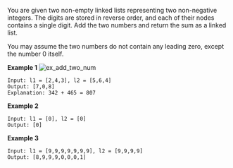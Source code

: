 You are given two non-empty linked lists representing two non-negative integers. The digits are stored in reverse order, and each of their nodes contains a single digit. Add the two numbers and return the sum as a linked list.

You may assume the two numbers do not contain any leading zero, except the number 0 itself.

**Example 1**
![ex_add_two_num](https://user-images.githubusercontent.com/44108844/223206839-645c02f0-3992-47ee-b516-faffd8b8faa5.png)

```
Input: l1 = [2,4,3], l2 = [5,6,4]
Output: [7,0,8]
Explanation: 342 + 465 = 807
```

**Example 2**
```
Input: l1 = [0], l2 = [0]
Output: [0]
```

**Example 3**
```
Input: l1 = [9,9,9,9,9,9,9], l2 = [9,9,9,9]
Output: [8,9,9,9,0,0,0,1]
```
